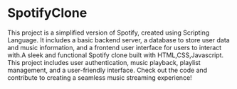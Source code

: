 # SpotifyClone
This project is a simplified version of Spotify, created using Scripting Language. It includes a basic backend server, a database to store user data and music information, and a frontend user interface for users to interact with.A sleek and functional Spotify clone built with HTML,CSS,Javascript. This project includes user authentication, music playback, playlist management, and a user-friendly interface. Check out the code and contribute to creating a seamless music streaming experience!
